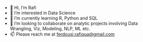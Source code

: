 - 👋 Hi, I’m Rafi
- 👀 I’m interested in Data Science
- 🌱 I’m currently learning R, Python and SQL
- 💞️ I’m looking to collaborate on analytic projects involving Data Wrangling, Viz, Modeling, NLP, ML etc.
- 📫 Please reach me at ferdousi.rafiqua@gmail.com
